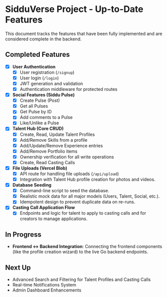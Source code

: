 # SidduVerse Project - Up-to-Date Features

This document tracks the features that have been fully implemented and are considered complete in the backend.

## Completed Features

-   [x] **User Authentication**
    -   [x] User registration (`/signup`)
    -   [x] User login (`/login`)
    -   [x] JWT generation and validation
    -   [x] Authentication middleware for protected routes

-   [x] **Social Features (Siddu Pulse)**
    -   [x] Create Pulse (Post)
    -   [x] Get all Pulses
    -   [x] Get Pulse by ID
    -   [x] Add comments to a Pulse
    -   [x] Like/Unlike a Pulse

-   [x] **Talent Hub (Core CRUD)**
    -   [x] Create, Read, Update Talent Profiles
    -   [x] Add/Remove Skills from a profile
    -   [x] Add/Update/Remove Experience entries
    -   [x] Add/Remove Portfolio items
    -   [x] Ownership verification for all write operations
    -   [x] Create, Read Casting Calls

-   [x] **File Uploads (Vercel Blob)**
    -   [x] API route for handling file uploads (`/api/upload`)
    -   [x] Integration with Talent Hub profile creation for photos and videos.

-   [x] **Database Seeding**
    -   [x] Command-line script to seed the database.
    -   [x] Realistic mock data for all major models (Users, Talent, Social, etc.).
    -   [x] Idempotent design to prevent duplicate data on re-runs.

-   [x] **Casting Call Application Flow**
    -   [x] Endpoints and logic for talent to apply to casting calls and for creators to manage applications.

## In Progress

-   **Frontend <-> Backend Integration**: Connecting the frontend components (like the profile creation wizard) to the live Go backend endpoints.

## Next Up

-   Advanced Search and Filtering for Talent Profiles and Casting Calls
-   Real-time Notifications System
-   Admin Dashboard Enhancements
